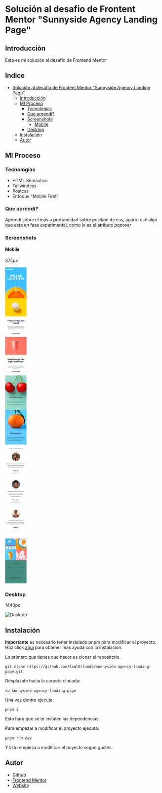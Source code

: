 # Solución al desafio de Frontent Mentor "Sunnyside Agency Landing Page"

## Introducción

Esta es mi solución al desafío de Frontend Mentor

## Indice

- [Solución al desafio de Frontent Mentor "Sunnyside Agency Landing Page"](#solución-al-desafio-de-frontent-mentor-sunnyside-agency-landing-page)
  - [Introducción](#introducción)
  - [MI Proceso](#mi-proceso)
    - [Tecnologías](#tecnologías)
    - [Que aprendi?](#que-aprendi)
    - [Screenshots](#screenshots)
      - [Mobile](#mobile)
    - [Desktop](#desktop)
  - [Instalación](#instalación)
  - [Autor](#autor)

## MI Proceso

### Tecnologías

- HTML Semántico
- Tailwindcss
- Postcss
- Enfoque "Mobile First"

### Que aprendi?

Aprendí sobre el más a profundidad sobre *position* de css, aparte usé algo que esta
en fase experimental, como lo es el atributo *popover*

### Screenshots

#### Mobile

375px

![Mobile](./../screenshots/mobile.png)

### Desktop

1440px

![Desktop](./../screenshots/desktop.png)


## Instalación

**Importante** es necesario tener instalado pnpm para modificar el proyecto.
Haz click [aqui](https://pnpm.io/installation) para obtener mas ayuda con la instalacion.

Lo primero que tienes que hacer es clonar el repositorio.

```text
git clone https://github.com/SaulOrlando/sunnyside-agency-landing-page.git
```

Desplazate hacia la carpeta clonada:

`cd sunnyside-agency-landing-page`

Una vez dentro ejecuta:

```text
pnpm i
```

Esto hara que se te instalen las dependencias.

Para empezar a modificar el proyecto ejecuta:

`pnpm run dev`

Y listo empieza a modificar el poyecto segun gustes.

## Autor

- [Github](https://github.com/SaulOrlando)
- [Frontend Mentor](https://www.frontendmentor.io/solutions/solucin-al-desafio-de-frontent-mentor-sunnyside-agency-landing-page-t_ouwPB4vD)
- [Website](https://saulorlando.github.io/sunnyside-agency-landing-page/)
